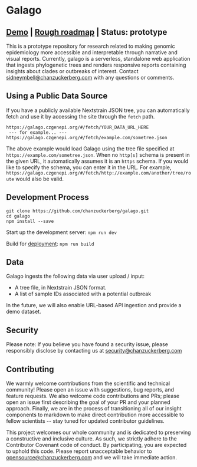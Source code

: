 # Galago
## [Demo](https://galago.czgenepi.org/) | [Rough roadmap](https://github.com/orgs/chanzuckerberg/projects/14/views/7) | Status: prototype
This is a prototype repository for research related to making genomic epidemiology more accessible and interpretable through narrative and visual reports. Currently, galago is a serverless, standalone web application that ingests phylogenetic trees and renders responsive reports containing insights about clades or outbreaks of interest. Contact sidneymbell@chanzuckerberg.com with any questions or comments.

## Using a Public Data Source
If you have a publicly available Nextstrain JSON tree, you can automatically fetch and use it by accessing the site through the `fetch` path.

```
https://galago.czgenepi.org/#/fetch/YOUR_DATA_URL_HERE
 --- for example... ---
https://galago.czgenepi.org/#/fetch/example.com/sometree.json
```

The above example would load Galago using the tree file specified at `https://example.com/sometree.json`. When no `http[s]` schema is present in the given URL, it automatically assumes it is an `https` schema. If you would like to specify the schema, you can enter it in the URL. For example, `https://galago.czgenepi.org/#/fetch/http://example.com/another/tree/route` would also be valid.

## Development Process
```
git clone https://github.com/chanzuckerberg/galago.git
cd galago
npm install --save
```
Start up the development server:
```npm run dev```

Build for [deployment](https://dev.to/imomaliev/creating-vite-vue-ts-template-deploy-to-github-pages-4c88):
```npm run build```


## Data

Galago ingests the following data via user upload / input:
* A tree file, in Nextstrain JSON format.
* A list of sample IDs associated with a potential outbreak

In the future, we will also enable URL-based API ingestion and provide a demo dataset.

## Security

Please note: If you believe you have found a security issue, please responsibly disclose by contacting us at security@chanzuckerberg.com

## Contributing

We warmly welcome contributions from the scientific and technical community! Please open an issue with suggestions, bug reports, and feature requests. We also welcome code contributions and PRs; please open an issue first describing the goal of your PR and your planned approach. Finally, we are in the process of transitioning all of our insight components to markdown to make direct contribution more accessible to fellow scientists -- stay tuned for updated contributor guidelines.

This project welcomes our whole community and is dedicated to preserving a constructive and inclusive culture. As such, we strictly adhere to the Contributor Covenant code of conduct. By participating, you are expected to uphold this code. Please report unacceptable behavior to opensource@chanzuckerberg.com and we will take immediate action.
